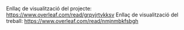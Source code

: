 Enllaç de visualització del projecte: https://www.overleaf.com/read/grpvjrtvkksv
Enllaç de visualització del treball: https://www.overleaf.com/read/nmjnmbkfsbgh